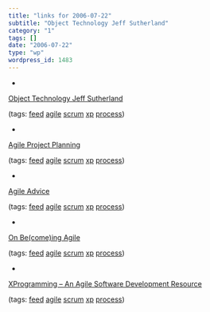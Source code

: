 ```yaml
---
title: "links for 2006-07-22"
subtitle: "Object Technology Jeff Sutherland"
category: "1"
tags: []
date: "2006-07-22"
type: "wp"
wordpress_id: 1483
---
```

- 
[Object Technology Jeff Sutherland](http://jeffsutherland.com/rss.xml)

(tags: [feed](http://del.icio.us/pitosalas/feed) [agile](http://del.icio.us/pitosalas/agile) [scrum](http://del.icio.us/pitosalas/scrum) [xp](http://del.icio.us/pitosalas/xp) [process](http://del.icio.us/pitosalas/process))

- 
[Agile Project Planning](http://feeds.feedburner.com/AgileProjectPlanning)

(tags: [feed](http://del.icio.us/pitosalas/feed) [agile](http://del.icio.us/pitosalas/agile) [scrum](http://del.icio.us/pitosalas/scrum) [xp](http://del.icio.us/pitosalas/xp) [process](http://del.icio.us/pitosalas/process))

- 
[Agile Advice](http://www.agileadvice.com/index.rdf)

(tags: [feed](http://del.icio.us/pitosalas/feed) [agile](http://del.icio.us/pitosalas/agile) [scrum](http://del.icio.us/pitosalas/scrum) [xp](http://del.icio.us/pitosalas/xp) [process](http://del.icio.us/pitosalas/process))

- 
[On Be(come)ing Agile](http://feeds.feedburner.com/theagileblog/kvkb)

(tags: [feed](http://del.icio.us/pitosalas/feed) [agile](http://del.icio.us/pitosalas/agile) [scrum](http://del.icio.us/pitosalas/scrum) [xp](http://del.icio.us/pitosalas/xp) [process](http://del.icio.us/pitosalas/process))

- 
[XProgramming – An Agile Software Development Resource](http://www.xprogramming.com/feed.xml)

(tags: [feed](http://del.icio.us/pitosalas/feed) [agile](http://del.icio.us/pitosalas/agile) [scrum](http://del.icio.us/pitosalas/scrum) [xp](http://del.icio.us/pitosalas/xp) [process](http://del.icio.us/pitosalas/process))